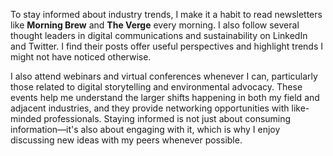 To stay informed about industry trends, I make it a habit to read newsletters like **Morning Brew** and **The Verge** every morning. I also follow several thought leaders in digital communications and sustainability on LinkedIn and Twitter. I find their posts offer useful perspectives and highlight trends I might not have noticed otherwise.

I also attend webinars and virtual conferences whenever I can, particularly those related to digital storytelling and environmental advocacy. These events help me understand the larger shifts happening in both my field and adjacent industries, and they provide networking opportunities with like-minded professionals. Staying informed is not just about consuming information—it's also about engaging with it, which is why I enjoy discussing new ideas with my peers whenever possible.